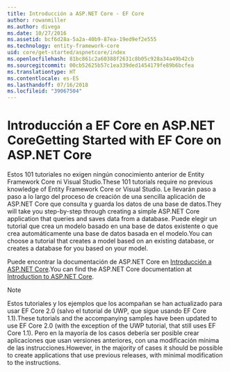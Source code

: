```yaml
---
title: Introducción a ASP.NET Core - EF Core
author: rowanmiller
ms.author: divega
ms.date: 10/27/2016
ms.assetid: bcf6d28a-5a2a-40b9-87ea-19ed9ef2e555
ms.technology: entity-framework-core
uid: core/get-started/aspnetcore/index
ms.openlocfilehash: 81bc861c2a60388f2631c8b05c928a34a49b42cb
ms.sourcegitcommit: 00cb52625b57c1ea339ded1454179fe89b6bcfea
ms.translationtype: HT
ms.contentlocale: es-ES
ms.lasthandoff: 07/16/2018
ms.locfileid: "39067504"
---
```

# <a name="getting-started-with-ef-core-on-aspnet-core"></a><span data-ttu-id="7f4f5-102">Introducción a EF Core en ASP.NET Core</span><span class="sxs-lookup"><span data-stu-id="7f4f5-102">Getting Started with EF Core on ASP.NET Core</span></span>

<span data-ttu-id="7f4f5-103">Estos 101 tutoriales no exigen ningún conocimiento anterior de Entity Framework Core ni Visual Studio.</span><span class="sxs-lookup"><span data-stu-id="7f4f5-103">These 101 tutorials require no previous knowledge of Entity Framework Core or Visual Studio.</span></span> <span data-ttu-id="7f4f5-104">Le llevarán paso a paso a lo largo del proceso de creación de una sencilla aplicación de ASP.NET Core que consulta y guarda los datos de una base de datos.</span><span class="sxs-lookup"><span data-stu-id="7f4f5-104">They will take you step-by-step through creating a simple ASP.NET Core application that queries and saves data from a database.</span></span> <span data-ttu-id="7f4f5-105">Puede elegir un tutorial que crea un modelo basado en una base de datos existente o que crea automáticamente una base de datos basada en el modelo.</span><span class="sxs-lookup"><span data-stu-id="7f4f5-105">You can choose a tutorial that creates a model based on an existing database, or creates a database for you based on your model.</span></span>

<span data-ttu-id="7f4f5-106">Puede encontrar la documentación de ASP.NET Core en [Introducción a ASP.NET Core](/aspnet/core/).</span><span class="sxs-lookup"><span data-stu-id="7f4f5-106">You can find the ASP.NET Core documentation at [Introduction to ASP.NET Core](/aspnet/core/).</span></span>

> [!NOTE]  
> <span data-ttu-id="7f4f5-107">Estos tutoriales y los ejemplos que los acompañan se han actualizado para usar EF Core 2.0 (salvo el tutorial de UWP, que sigue usando EF Core 1.1).</span><span class="sxs-lookup"><span data-stu-id="7f4f5-107">These tutorials and the accompanying samples have been updated to use EF Core 2.0 (with the exception of the UWP tutorial, that still uses EF Core 1.1).</span></span> <span data-ttu-id="7f4f5-108">Pero en la mayoría de los casos debería ser posible crear aplicaciones que usan versiones anteriores, con una modificación mínima de las instrucciones.</span><span class="sxs-lookup"><span data-stu-id="7f4f5-108">However, in the majority of cases it should be possible to create applications that use previous releases, with minimal modification to the instructions.</span></span>
